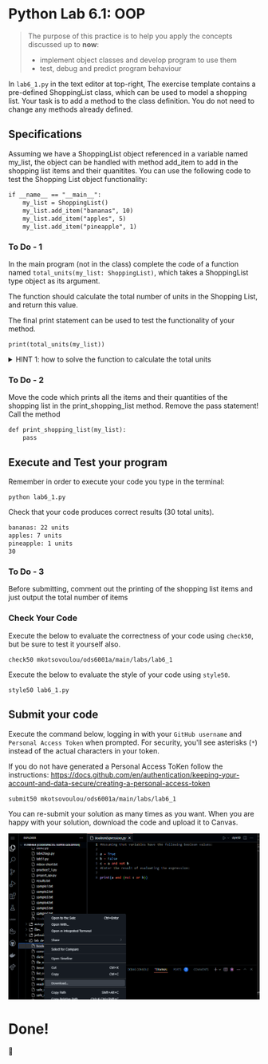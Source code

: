# Python Lab 6.1: OOP
> The purpose of this practice is to help you apply the concepts discussed up to **now**: 
>
> - implement object classes and develop program to use them
> - test, debug and predict program behaviour

In `lab6_1.py` in the text editor at top-right, The exercise template contains a pre-defined ShoppingList class, which can be used to model a shopping list. Your task is to add a method to the class definition. You do not need to change any methods already defined.

## Specifications

Assuming we have a ShoppingList object referenced in a variable named my_list, the object can be handled with method add_item to add in the shopping list items and their quanitites.
You can use the following code to test the Shopping List object functionality:

```
if __name__ == "__main__":
    my_list = ShoppingList()
    my_list.add_item("bananas", 10)
    my_list.add_item("apples", 5)
    my_list.add_item("pineapple", 1)

```
### To Do - 1

In the main program (not in the class) complete the code of a function named `total_units(my_list: ShoppingList)`, which takes a ShoppingList type object as its argument. 

The function should calculate the total number of units in the Shopping List, and return this value. 

The final print statement can be used to test the functionality of your method.

```
print(total_units(my_list))

```
<details> 
<summary>
HINT 1: how to solve the function to calculate the total units
</summary>

```
def total_units(my_list):
    quantity = 0
    for i in range(1, my_list.number_of_items()+1):
        quantity = quantity + my_list.qty(i)
    return quantity

```
</details>

### To Do - 2

Move the code which prints all the items and their quantities of the shopping list in the print_shopping_list method. Remove the pass statement! 
Call the method 

```
def print_shopping_list(my_list):
    pass
```


## Execute and Test your program 

Remember in order to execute your code you type in the terminal:
```
python lab6_1.py
```

Check that your code produces correct results (30 total units). 

```
bananas: 22 units
apples: 7 units
pineapple: 1 units
30
```



### To Do - 3

Before submitting, comment out the printing of the shopping list items and just output the total number of items


### Check Your Code

Execute the below to evaluate the correctness of your code using `check50`, but be sure to test it yourself also.


```
check50 mkotsovoulou/ods6001a/main/labs/lab6_1
```

Execute the below to evaluate the style of your code using `style50`.

```
style50 lab6_1.py
```



## Submit your code

Execute the command below, logging in with your `GitHub username` and `Personal Access Token` when prompted. For security, you'll see asterisks (`*`) instead of the actual characters in your token. 

If you do not have generated a Personal Access ToKen follow the instructions: 
https://docs.github.com/en/authentication/keeping-your-account-and-data-secure/creating-a-personal-access-token

```
submit50 mkotsovoulou/ods6001a/main/labs/lab6_1
```

You can re-submit your solution as many times as you want.
When you are happy with your solution, download the code and upload it to Canvas.

![Image of download](download.png)


# Done!
:tada:
